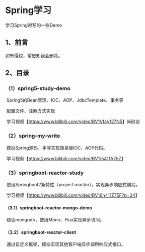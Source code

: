 # Spring学习
学习Spring时写的一些Demo

## 1、前言

如有侵权，望告知我会删除。

## 2、目录

### （1）spring5-study-demo

​	Spring5的Bean管理、IOC、AOP、JdbcTemplate、事务等

​	配置文件、注解方式实现

​	学习视频【<https://www.bilibili.com/video/BV1Vf4y127N5>】尚硅谷

### （2）spring-my-write

​	模拟Spring源码，手写实现简易版IOC、AOP代码。

​	学习视频【<https://www.bilibili.com/video/BV1r5411A7hZ>】

### （3）springboot-reactor-study

​	使用Springboot2新特性（project reactor），实现异步响应式编程。

​	学习视频【<https://www.bilibili.com/video/BV16h411Z75F?p=34>】

#### （3.1）springboot-reactor-mongo-demo

​	结合mongodb，使用Mono、Flux实现异步访问。

#### （3.2）springboot-reactor-client

​	通过自定义框架，模拟实现其他客户端异步调用响应式接口。



​	